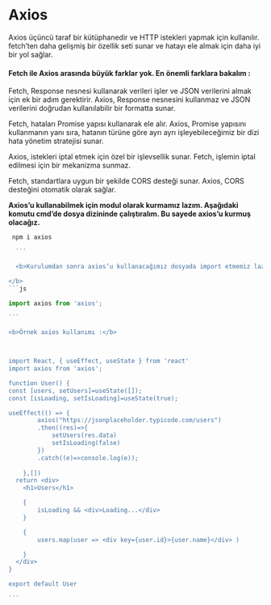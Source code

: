<h1>Axios</h1>
<p>Axios üçüncü taraf bir kütüphanedir ve HTTP istekleri yapmak için kullanılır. fetch’ten daha gelişmiş bir özellik seti sunar ve hatayı ele almak için daha iyi bir yol sağlar.</p>

<h4> Fetch ile Axios arasında büyük farklar yok. En önemli farklara bakalım :</h4>

Fetch, Response nesnesi kullanarak verileri işler ve JSON verilerini almak için ek bir adım gerektirir. Axios, Response nesnesini kullanmaz ve JSON verilerini doğrudan kullanılabilir bir formatta sunar.

Fetch, hataları Promise yapısı kullanarak ele alır. Axios, Promise yapısını kullanmanın yanı sıra, hatanın türüne göre ayrı ayrı işleyebileceğimiz bir dizi hata yönetim stratejisi sunar.

Axios, istekleri iptal etmek için özel bir işlevsellik sunar. Fetch, işlemin iptal edilmesi için bir mekanizma sunmaz.

Fetch, standartlara uygun bir şekilde CORS desteği sunar. Axios, CORS desteğini otomatik olarak sağlar.

<b>Axios’u kullanabilmek için modul olarak kurmamız lazım. Aşağıdaki komutu cmd’de dosya dizininde çalıştıralım. Bu sayede axios’u kurmuş olacağız. </b>

```` js 
 npm i axios 

  ```

  <b>Kurulumdan sonra axios’u kullanacağımız dosyada import etmemiz lazım.

</b>
```js

import axios from 'axios';

```

<b>Örnek axios kullanımı :</b>



import React, { useEffect, useState } from 'react'
import axios from 'axios';

function User() {
const [users, setUsers]=useState([]);
const [isLoading, setIsLoading]=useState(true);

useEffect(() => {
        axios("https://jsonplaceholder.typicode.com/users")
        .then((res)=>{
            setUsers(res.data)
            setIsLoading(false)
        })
        .catch((e)=>console.log(e));
        
    },[])
  return <div>
    <h1>Users</h1>

    {
        isLoading && <div>Loading...</div>
    }

    {
        users.map(user => <div key={user.id}>{user.name}</div> )

    }
  </div>
}

export default User

```